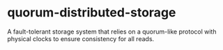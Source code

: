 # quorum-distributed-storage
A fault-tolerant storage system that relies on a quorum-like protocol with physical clocks to ensure consistency for all reads. 
